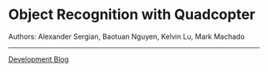 Object Recognition with Quadcopter
==================================

Authors: Alexander Sergian, Baotuan Nguyen, Kelvin Lu, Mark Machado

-----

[Development Blog](https://quadcopterucd.wordpress.com)
